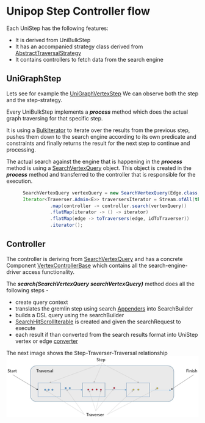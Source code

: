 # Unipop Step Controller flow
Each UniStep has the following features:
 
 - It is derived from UniBulkStep
 - It has an accompanied strategy class derived from [AbstractTraversalStrategy]()
 - It contains controllers to fetch data from the search engine

## UniGraphStep

Lets see for example the [UniGraphVertexStep](../../../unipop-core/src/main/java/org/unipop/process/vertex/UniGraphVertexStep.java)
We can observe both the step and the step-strategy.

Every UniBulkStep implements a **_process_** method which does the actual graph traversing for that specific step.

It is using a [BulkIterator](../../../unipop-core/src/main/java/org/unipop/process/bulk/BulkIterator.java) to iterate over the results from the previous step, pushes them down to the search engine
according to its own predicate and constraints and finally returns the result for the next step to continue and processing.

The actual search against the engine that is happening in the **_process_** method is using a [SearchVertexQuery](../../../unipop-core/src/main/java/org/unipop/query/search/SearchVertexQuery.java) object.
This object is created in the **_process_** method and transferred to the controller that is responsible for the execution. 

```java
      SearchVertexQuery vertexQuery = new SearchVertexQuery(Edge.class, uniqueVertices, direction, predicates, -1, propertyKeys, null, context, stepDescriptor);
      Iterator<Traverser.Admin<E>> traversersIterator = Stream.ofAll(this.controllers)
                .map(controller -> controller.search(vertexQuery))
                .flatMap(iterator -> () -> iterator)
                .flatMap(edge -> toTraversers(edge, idToTraverser))
                .iterator();
```

## Controller
The controller is deriving from [SearchVertexQuery](../../../unipop-core/src/main/java/org/unipop/query/search/SearchVertexQuery.java) and has a concrete
Component [VertexControllerBase](../../../virtualize/virtual-unipop/src/main/java/org/opensearch/graph/unipop/controller/common/VertexControllerBase.java) which contains all the search-engine-driver access functionality.

The _**search(SearchVertexQuery searchVertexQuery)**_ method does all the following steps - 

 - create query context
 - translates the gremlin step using search [Appenders](../../../virtualize/virtual-unipop/src/main/java/org/opensearch/graph/unipop/controller/promise/appender) into SearchBuilder
 - builds a DSL query using the searchBuilder 
 - [SearchHitScrollIterable](../../../virtualize/virtual-unipop/src/main/java/org/opensearch/graph/unipop/converter/SearchHitScrollIterable.java) is created and given the searchRequest to execute
 - each result if than converted from the search results format into UniStep vertex or edge [converter](../../../virtualize/virtual-unipop/src/main/java/org/opensearch/graph/unipop/controller/discrete/converter/DiscreteVertexConverter.java)


The next image shows the Step-Traverser-Traversal relationship
![](../img/traversers.jpeg)